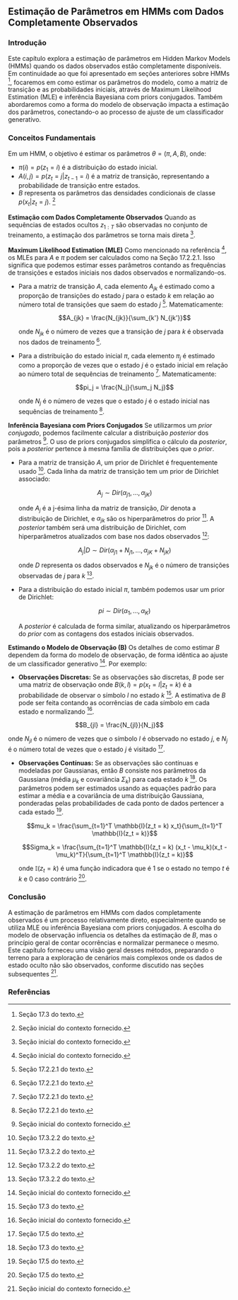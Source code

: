 ## Estimação de Parâmetros em HMMs com Dados Completamente Observados

### Introdução
Este capítulo explora a estimação de parâmetros em Hidden Markov Models (HMMs) quando os dados observados estão completamente disponíveis. Em continuidade ao que foi apresentado em seções anteriores sobre HMMs [^603], focaremos em como estimar os parâmetros do modelo, como a matriz de transição e as probabilidades iniciais, através de Maximum Likelihood Estimation (MLE) e inferência Bayesiana com priors conjugados. Também abordaremos como a forma do modelo de observação impacta a estimação dos parâmetros, conectando-o ao processo de ajuste de um classificador generativo.

### Conceitos Fundamentais
Em um HMM, o objetivo é estimar os parâmetros $\theta = (\pi, A, B)$, onde:
*   $\pi(i) = p(z_1 = i)$ é a distribuição do estado inicial.
*   $A(i,j) = p(z_t = j | z_{t-1} = i)$ é a matriz de transição, representando a probabilidade de transição entre estados.
*   $B$ representa os parâmetros das densidades condicionais de classe $p(x_t | z_t = j)$. [^617]

**Estimação com Dados Completamente Observados**
Quando as sequências de estados ocultos $z_{1:T}$ são observadas no conjunto de treinamento, a estimação dos parâmetros se torna mais direta [^617].

**Maximum Likelihood Estimation (MLE)**
Como mencionado na referência [^617], os MLEs para $A$ e $\pi$ podem ser calculados como na Seção 17.2.2.1. Isso significa que podemos estimar esses parâmetros contando as frequências de transições e estados iniciais nos dados observados e normalizando-os.

*   Para a matriz de transição $A$, cada elemento $A_{jk}$ é estimado como a proporção de transições do estado $j$ para o estado $k$ em relação ao número total de transições que saem do estado $j$ [^593]. Matematicamente:

    $$A_{jk} = \frac{N_{jk}}{\sum_{k'} N_{jk'}}$$

    onde $N_{jk}$ é o número de vezes que a transição de $j$ para $k$ é observada nos dados de treinamento [^593].
*   Para a distribuição do estado inicial $\pi$, cada elemento $\pi_j$ é estimado como a proporção de vezes que o estado $j$ é o estado inicial em relação ao número total de sequências de treinamento [^593]. Matematicamente:

    $$pi_j = \frac{N_j}{\sum_j N_j}$$

    onde $N_j$ é o número de vezes que o estado $j$ é o estado inicial nas sequências de treinamento [^593].

**Inferência Bayesiana com Priors Conjugados**
Se utilizarmos um *prior conjugado*, podemos facilmente calcular a distribuição *posterior* dos parâmetros [^617]. O uso de priors conjugados simplifica o cálculo da *posterior*, pois a *posterior* pertence à mesma família de distribuições que o *prior*.

*   Para a matriz de transição $A$, um prior de Dirichlet é frequentemente usado [^594]. Cada linha da matriz de transição tem um prior de Dirichlet associado:

    $$A_j \sim Dir(\alpha_{j1}, ..., \alpha_{jK})$$

    onde $A_j$ é a j-ésima linha da matriz de transição, $Dir$ denota a distribuição de Dirichlet, e $\alpha_{jk}$ são os hiperparâmetros do prior [^594]. A *posterior* também será uma distribuição de Dirichlet, com hiperparâmetros atualizados com base nos dados observados [^594]:

    $$A_j | D \sim Dir(\alpha_{j1} + N_{j1}, ..., \alpha_{jK} + N_{jK})$$

    onde $D$ representa os dados observados e $N_{jk}$ é o número de transições observadas de $j$ para $k$ [^594].
*   Para a distribuição do estado inicial $\pi$, também podemos usar um prior de Dirichlet:

    $$pi \sim Dir(\alpha_1, ..., \alpha_K)$$

    A *posterior* é calculada de forma similar, atualizando os hiperparâmetros do *prior* com as contagens dos estados iniciais observados.

**Estimando o Modelo de Observação (B)**
Os detalhes de como estimar $B$ dependem da forma do modelo de observação, de forma idêntica ao ajuste de um classificador generativo [^617]. Por exemplo:

*   **Observações Discretas:** Se as observações são discretas, $B$ pode ser uma matriz de observação onde $B(k, l) = p(x_t = l | z_t = k)$ é a probabilidade de observar o símbolo $l$ no estado $k$ [^604]. A estimativa de $B$ pode ser feita contando as ocorrências de cada símbolo em cada estado e normalizando [^617].

$$B_{jl} = \frac{N_{jl}}{N_j}$$

onde $N_{jl}$ é o número de vezes que o símbolo $l$ é observado no estado $j$, e $N_j$ é o número total de vezes que o estado $j$ é visitado [^618].
*   **Observações Contínuas:** Se as observações são contínuas e modeladas por Gaussianas, então $B$ consiste nos parâmetros da Gaussiana (média $\mu_k$ e covariância $\Sigma_k$) para cada estado $k$ [^604]. Os parâmetros podem ser estimados usando as equações padrão para estimar a média e a covariância de uma distribuição Gaussiana, ponderadas pelas probabilidades de cada ponto de dados pertencer a cada estado [^618].

    $$mu_k = \frac{\sum_{t=1}^T \mathbb{I}(z_t = k) x_t}{\sum_{t=1}^T \mathbb{I}(z_t = k)}$$

    $$Sigma_k = \frac{\sum_{t=1}^T \mathbb{I}(z_t = k) (x_t - \mu_k)(x_t - \mu_k)^T}{\sum_{t=1}^T \mathbb{I}(z_t = k)}$$

    onde $\mathbb{I}(z_t = k)$ é uma função indicadora que é 1 se o estado no tempo $t$ é $k$ e 0 caso contrário [^618].

### Conclusão
A estimação de parâmetros em HMMs com dados completamente observados é um processo relativamente direto, especialmente quando se utiliza MLE ou inferência Bayesiana com priors conjugados. A escolha do modelo de observação influencia os detalhes da estimação de $B$, mas o princípio geral de contar ocorrências e normalizar permanece o mesmo. Este capítulo forneceu uma visão geral desses métodos, preparando o terreno para a exploração de cenários mais complexos onde os dados de estado oculto não são observados, conforme discutido nas seções subsequentes [^617].

### Referências
[^593]: Seção 17.2.2.1 do texto.
[^594]: Seção 17.3.2.2 do texto.
[^603]: Seção 17.3 do texto.
[^604]: Seção 17.3 do texto.
[^617]: Seção inicial do contexto fornecido.
[^618]: Seção 17.5 do texto.
<!-- END -->